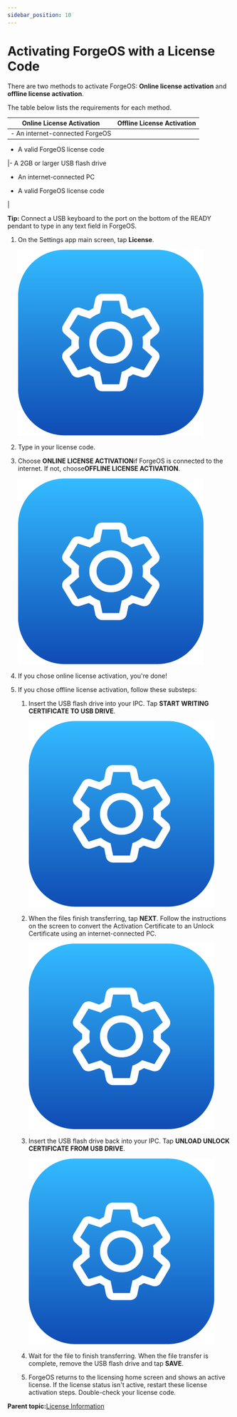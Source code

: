 ```yaml
---
sidebar_position: 10
---
```


# Activating ForgeOS with a License Code

There are two methods to activate ForgeOS: **Online license activation** and **offline license activation**.

The table below lists the requirements for each method.

|Online License Activation|Offline License Activation|
|-------------------------|--------------------------|
|-   An internet-connected ForgeOS
-   A valid ForgeOS license code

|-   A 2GB or larger USB flash drive
-   An internet-connected PC

-   A valid ForgeOS license code


|

**Tip:** Connect a USB keyboard to the port on the bottom of the READY pendant to type in any text field in ForgeOS.

1.  On the Settings app main screen, tap **License**.

    ![](../Images/Settings/Settings-Icon.png)

2.  Type in your license code.

3.  Choose **ONLINE LICENSE ACTIVATION**if ForgeOS is connected to the internet. If not, choose**OFFLINE LICENSE ACTIVATION**.

    ![](../Images/Settings/Settings-Icon.png)

4.  If you chose online license activation, you're done!

5.  If you chose offline license activation, follow these substeps:

    1.  Insert the USB flash drive into your IPC. Tap **START WRITING CERTIFICATE TO USB DRIVE**.

        ![](../Images/Settings/Settings-Icon.png)

    2.  When the files finish transferring, tap **NEXT**. Follow the instructions on the screen to convert the Activation Certificate to an Unlock Certificate using an internet-connected PC.

        ![](../Images/Settings/Settings-Icon.png)

    3.  Insert the USB flash drive back into your IPC. Tap **UNLOAD UNLOCK CERTIFICATE FROM USB DRIVE**.

        ![](../Images/Settings/Settings-Icon.png)

    4.  Wait for the file to finish transferring. When the file transfer is complete, remove the USB flash drive and tap **SAVE**.

    5.  ForgeOS returns to the licensing home screen and shows an active license. If the license status isn't active, restart these license activation steps. Double-check your license code.


**Parent topic:**[License Information](../Settings/LicenseInfo.md)


